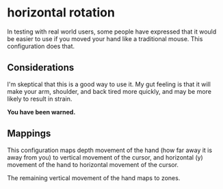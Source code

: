 # horizontal rotation

In testing with real world users, some people have expressed that it would be easier to use if you moved your hand like a traditional mouse. This configuration does that.

## Considerations

I'm skeptical that this is a good way to use it. My gut feeling is that it will make your arm, shoulder, and back tired more quickly, and may be more likely to result in strain.

**You have been warned.**

## Mappings

This configuration maps depth movement of the hand (how far away it is away from you) to vertical movement of the cursor, and horizontal (y) movement of the hand to horizontal movement of the cursor.

The remaining vertical movement of the hand maps to zones.
